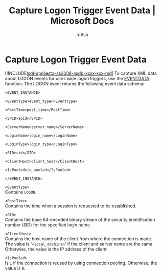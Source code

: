﻿---
title: "Capture Logon Trigger Event Data | Microsoft Docs"
ms.custom: ""
ms.date: "03/06/2017"
ms.prod: sql
ms.prod_service: "database-engine, sql-database"
ms.component: "triggers"
ms.reviewer: ""
ms.suite: "sql"
ms.technology: 
  - "database-engine"
ms.tgt_pltfrm: ""
ms.topic: conceptual
ms.assetid: e05b1ab4-c10b-402a-9591-f6ec1e3db8c0
caps.latest.revision: 5
author: "rothja"
ms.author: "jroth"
manager: craigg
monikerRange: "= azuresqldb-current || >= sql-server-2016 || = sqlallproducts-allversions"
---
# Capture Logon Trigger Event Data
[!INCLUDE[tsql-appliesto-ss2008-asdb-xxxx-xxx-md](../../includes/tsql-appliesto-ss2008-asdb-xxxx-xxx-md.md)]
  To capture XML data about LOGON events for use inside logon triggers, use the [EVENTDATA](../../t-sql/functions/eventdata-transact-sql.md) function. The LOGON event returns the following event data schema:  
  
 `<EVENT_INSTANCE>`  
  
 `<EventType>event_type</EventType>`  
  
 `<PostTime>post_time</PostTime>`  
  
 `<SPID>spid</SPID>`  
  
 `<ServerName>server_name</ServerName>`  
  
 `<LoginName>login_name</LoginName>`  
  
 `<LoginType>login_type</LoginType>`  
  
 `<SID>sid</SID>`  
  
 `<ClientHost>client_host</ClientHost>`  
  
 `<IsPooled>is_pooled</IsPooled>`  
  
 `</EVENT_INSTANCE>`  
  
 `<EventType>`  
 Contains `LOGON`.  
  
 `<PostTime>`  
 Contains the time when a session is requested to be established.  
  
 `<SID>`  
 Contains the base 64-encoded binary stream of the security identification number (SID) for the specified login name.  
  
 `<ClientHost>`  
 Contains the host name of the client from where the connection is made. The value is '`<local_machine>`' if the client and server name are the same. Otherwise, the value is the IP address of the client.  
  
 `<IsPooled>`  
 Is `1` if the connection is reused by using connection pooling. Otherwise, the value is `0`.  
  
  
